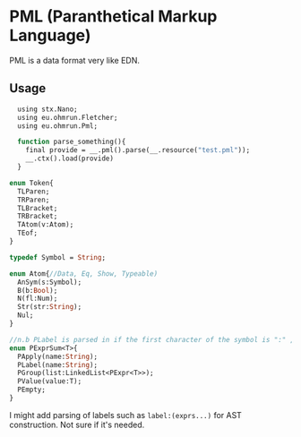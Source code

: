 # PML  (Paranthetical Markup Language)

PML is a data format very like EDN.

## Usage

```haxe
  using stx.Nano;
  using eu.ohmrun.Fletcher;
  using eu.ohmrun.Pml;

  function parse_something(){
    final provide = __.pml().parse(__.resource("test.pml"));
    __.ctx().load(provide)
  }
```
```haxe
enum Token{
  TLParen;
  TRParen;
  TLBracket;
  TRBracket;
  TAtom(v:Atom);
  TEof;
}

typedef Symbol = String;

enum Atom{//Data, Eq, Show, Typeable)
  AnSym(s:Symbol);
  B(b:Bool);
  N(fl:Num);
  Str(str:String);
  Nul;
} 

//n.b PLabel is parsed in if the first character of the symbol is ":" , otherwise as PExpr<Atom>
enum PExprSum<T>{
  PApply(name:String);
  PLabel(name:String);
  PGroup(list:LinkedList<PExpr<T>>);
  PValue(value:T);
  PEmpty;
}

```

I might add parsing of labels such as `label:(exprs...)` for AST construction. Not sure if it's needed.

